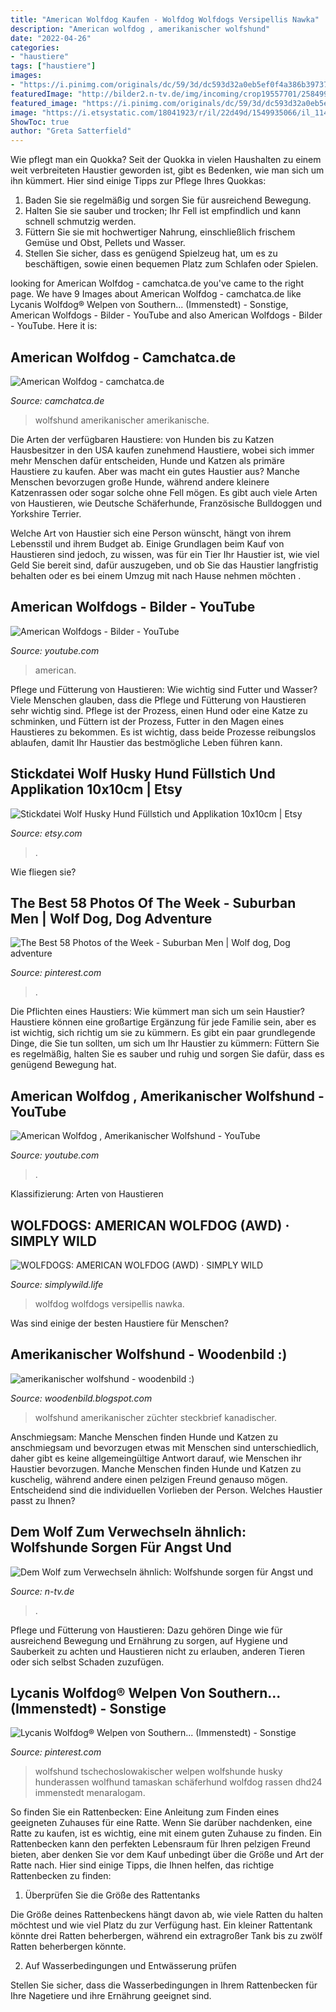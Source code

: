 ```yaml
---
title: "American Wolfdog Kaufen - Wolfdog Wolfdogs Versipellis Nawka"
description: "American wolfdog , amerikanischer wolfshund"
date: "2022-04-26"
categories:
- "haustiere"
tags: ["haustiere"]
images:
- "https://i.pinimg.com/originals/dc/59/3d/dc593d32a0eb5ef0f4a386b39737a455.jpg"
featuredImage: "http://bilder2.n-tv.de/img/incoming/crop19557701/2584994634-cImg_16_9-w680/f801155413887a45b5f1be8ac1bba9bd.jpg"
featured_image: "https://i.pinimg.com/originals/dc/59/3d/dc593d32a0eb5ef0f4a386b39737a455.jpg"
image: "https://i.etsystatic.com/18041923/r/il/22d49d/1549935066/il_1140xN.1549935066_3dug.jpg"
ShowToc: true
author: "Greta Satterfield"
---
```



Wie pflegt man ein Quokka?
Seit der Quokka in vielen Haushalten zu einem weit verbreiteten Haustier geworden ist, gibt es Bedenken, wie man sich um ihn kümmert. Hier sind einige Tipps zur Pflege Ihres Quokkas:
1. Baden Sie sie regelmäßig und sorgen Sie für ausreichend Bewegung.
2. Halten Sie sie sauber und trocken; Ihr Fell ist empfindlich und kann schnell schmutzig werden.
3. Füttern Sie sie mit hochwertiger Nahrung, einschließlich frischem Gemüse und Obst, Pellets und Wasser.
4. Stellen Sie sicher, dass es genügend Spielzeug hat, um es zu beschäftigen, sowie einen bequemen Platz zum Schlafen oder Spielen.

	

		
looking for American Wolfdog - camchatca.de you've came to the right page. We have 9 Images about American Wolfdog - camchatca.de like Lycanis Wolfdog® Welpen von Southern... (Immenstedt) - Sonstige, American Wolfdogs - Bilder - YouTube and also American Wolfdogs - Bilder - YouTube. Here it is:
		
    
## American Wolfdog - Camchatca.de

<img loading=lazy src="https://www.camchatca.de/tl_files/chat/bilder/Vermittlung/suki/IMG_2299.JPG" onerror="this.onerror=null;this.src='https://tse3.mm.bing.net/th?id=OIP.lrZRUSip9aj9AtZlmRzB9wHaEX&amp;pid=15.1';" alt="American Wolfdog - camchatca.de">

_Source: camchatca.de_

>wolfshund amerikanischer amerikanische. 

	

Die Arten der verfügbaren Haustiere: von Hunden bis zu Katzen
Hausbesitzer in den USA kaufen zunehmend Haustiere, wobei sich immer mehr Menschen dafür entscheiden, Hunde und Katzen als primäre Haustiere zu kaufen. Aber was macht ein gutes Haustier aus?
Manche Menschen bevorzugen große Hunde, während andere kleinere Katzenrassen oder sogar solche ohne Fell mögen. Es gibt auch viele Arten von Haustieren, wie Deutsche Schäferhunde, Französische Bulldoggen und Yorkshire Terrier.

Welche Art von Haustier sich eine Person wünscht, hängt von ihrem Lebensstil und ihrem Budget ab. Einige Grundlagen beim Kauf von Haustieren sind jedoch, zu wissen, was für ein Tier Ihr Haustier ist, wie viel Geld Sie bereit sind, dafür auszugeben, und ob Sie das Haustier langfristig behalten oder es bei einem Umzug mit nach Hause nehmen möchten .

    
## American Wolfdogs - Bilder - YouTube

<img loading=lazy src="https://i.ytimg.com/vi/trpPazmRVnU/maxresdefault.jpg" onerror="this.onerror=null;this.src='https://tse4.mm.bing.net/th?id=OIP.yhK2qBrUXksOwbqr029kQwHaEK&amp;pid=15.1';" alt="American Wolfdogs - Bilder - YouTube">

_Source: youtube.com_

>american. 

	

Pflege und Fütterung von Haustieren: Wie wichtig sind Futter und Wasser?
Viele Menschen glauben, dass die Pflege und Fütterung von Haustieren sehr wichtig sind. Pflege ist der Prozess, einen Hund oder eine Katze zu schminken, und Füttern ist der Prozess, Futter in den Magen eines Haustieres zu bekommen. Es ist wichtig, dass beide Prozesse reibungslos ablaufen, damit Ihr Haustier das bestmögliche Leben führen kann.

    
## Stickdatei Wolf Husky Hund Füllstich Und Applikation 10x10cm | Etsy

<img loading=lazy src="https://i.etsystatic.com/18041923/r/il/22d49d/1549935066/il_1140xN.1549935066_3dug.jpg" onerror="this.onerror=null;this.src='https://tse2.mm.bing.net/th?id=OIP.SiryocagIyHYqeinbwDgYQHaKN&amp;pid=15.1';" alt="Stickdatei Wolf Husky Hund Füllstich und Applikation 10x10cm | Etsy">

_Source: etsy.com_

>. 

	

Wie fliegen sie?

    
## The Best 58 Photos Of The Week - Suburban Men | Wolf Dog, Dog Adventure

<img loading=lazy src="https://i.pinimg.com/originals/dc/59/3d/dc593d32a0eb5ef0f4a386b39737a455.jpg" onerror="this.onerror=null;this.src='https://tse2.mm.bing.net/th?id=OIP.JoxwH9XJ7sg8D2GGACDP-QHaHa&amp;pid=15.1';" alt="The Best 58 Photos of the Week - Suburban Men | Wolf dog, Dog adventure">

_Source: pinterest.com_

>. 

	

Die Pflichten eines Haustiers: Wie kümmert man sich um sein Haustier?
Haustiere können eine großartige Ergänzung für jede Familie sein, aber es ist wichtig, sich richtig um sie zu kümmern. Es gibt ein paar grundlegende Dinge, die Sie tun sollten, um sich um Ihr Haustier zu kümmern: Füttern Sie es regelmäßig, halten Sie es sauber und ruhig und sorgen Sie dafür, dass es genügend Bewegung hat.

    
## American Wolfdog , Amerikanischer Wolfshund - YouTube

<img loading=lazy src="https://i.ytimg.com/vi/b9BKQzgXolQ/maxresdefault.jpg" onerror="this.onerror=null;this.src='https://tse1.mm.bing.net/th?id=OIP.TcQWEuKQZhoFOOo3up2VkAHaEK&amp;pid=15.1';" alt="American Wolfdog , Amerikanischer Wolfshund - YouTube">

_Source: youtube.com_

>. 

	

Klassifizierung: Arten von Haustieren

    
## WOLFDOGS: AMERICAN WOLFDOG (AWD) · SIMPLY WILD

<img loading=lazy src="https://simplywild.life/wp-content/uploads/2020/08/117959520_178774103805137_5572992823370091232_o-1024x862.jpg" onerror="this.onerror=null;this.src='https://tse3.mm.bing.net/th?id=OIP.SldDlszAuLQccUqd0G-bYwHaGP&amp;pid=15.1';" alt="WOLFDOGS: AMERICAN WOLFDOG (AWD) · SIMPLY WILD">

_Source: simplywild.life_

>wolfdog wolfdogs versipellis nawka. 

	

Was sind einige der besten Haustiere für Menschen?

    
## Amerikanischer Wolfshund - Woodenbild :)

<img loading=lazy src="https://4.bp.blogspot.com/-U9rFBeh3vG4/WpPEJqwFs3I/AAAAAAABf34/YkqD1YV50dMURVHakPlVqASBvzT9FAGoQCLcBGAs/s1600/hybrid-wolf-hund.jpeg" onerror="this.onerror=null;this.src='https://tse1.mm.bing.net/th?id=OIP.gN_95t-b0Kra3_kpwAeEvgHaEK&amp;pid=15.1';" alt="amerikanischer wolfshund - woodenbild :)">

_Source: woodenbild.blogspot.com_

>wolfshund amerikanischer züchter steckbrief kanadischer. 

	

Anschmiegsam: Manche Menschen finden Hunde und Katzen zu anschmiegsam und bevorzugen etwas mit
Menschen sind unterschiedlich, daher gibt es keine allgemeingültige Antwort darauf, wie Menschen ihr Haustier bevorzugen. Manche Menschen finden Hunde und Katzen zu kuschelig, während andere einen pelzigen Freund genauso mögen. Entscheidend sind die individuellen Vorlieben der Person. Welches Haustier passt zu Ihnen?

    
## Dem Wolf Zum Verwechseln ähnlich: Wolfshunde Sorgen Für Angst Und

<img loading=lazy src="http://bilder2.n-tv.de/img/incoming/crop19557701/2584994634-cImg_16_9-w680/f801155413887a45b5f1be8ac1bba9bd.jpg" onerror="this.onerror=null;this.src='https://tse4.mm.bing.net/th?id=OIP.GE7_6npMeXlvCM3nNmSSDgHaEK&amp;pid=15.1';" alt="Dem Wolf zum Verwechseln ähnlich: Wolfshunde sorgen für Angst und">

_Source: n-tv.de_

>. 

	

Pflege und Fütterung von Haustieren: Dazu gehören Dinge wie für ausreichend Bewegung und Ernährung zu sorgen, auf Hygiene und Sauberkeit zu achten und Haustieren nicht zu erlauben, anderen Tieren oder sich selbst Schaden zuzufügen.

    
## Lycanis Wolfdog® Welpen Von Southern... (Immenstedt) - Sonstige

<img loading=lazy src="https://i.pinimg.com/originals/85/32/f9/8532f92b1374bfc7602814f46d44271c.jpg" onerror="this.onerror=null;this.src='https://tse4.mm.bing.net/th?id=OIP.CzRRiXBPPn0ZCEEJhEW1MAHaFj&amp;pid=15.1';" alt="Lycanis Wolfdog® Welpen von Southern... (Immenstedt) - Sonstige">

_Source: pinterest.com_

>wolfshund tschechoslowakischer welpen wolfshunde husky hunderassen wolfhund tamaskan schäferhund wolfdog rassen dhd24 immenstedt menaralogam. 

	

So finden Sie ein Rattenbecken: Eine Anleitung zum Finden eines geeigneten Zuhauses für eine Ratte.
Wenn Sie darüber nachdenken, eine Ratte zu kaufen, ist es wichtig, eine mit einem guten Zuhause zu finden. Ein Rattenbecken kann den perfekten Lebensraum für Ihren pelzigen Freund bieten, aber denken Sie vor dem Kauf unbedingt über die Größe und Art der Ratte nach. Hier sind einige Tipps, die Ihnen helfen, das richtige Rattenbecken zu finden:
1. Überprüfen Sie die Größe des Rattentanks

Die Größe deines Rattenbeckens hängt davon ab, wie viele Ratten du halten möchtest und wie viel Platz du zur Verfügung hast. Ein kleiner Rattentank könnte drei Ratten beherbergen, während ein extragroßer Tank bis zu zwölf Ratten beherbergen könnte.

2. Auf Wasserbedingungen und Entwässerung prüfen

Stellen Sie sicher, dass die Wasserbedingungen in Ihrem Rattenbecken für Ihre Nagetiere und ihre Ernährung geeignet sind.

